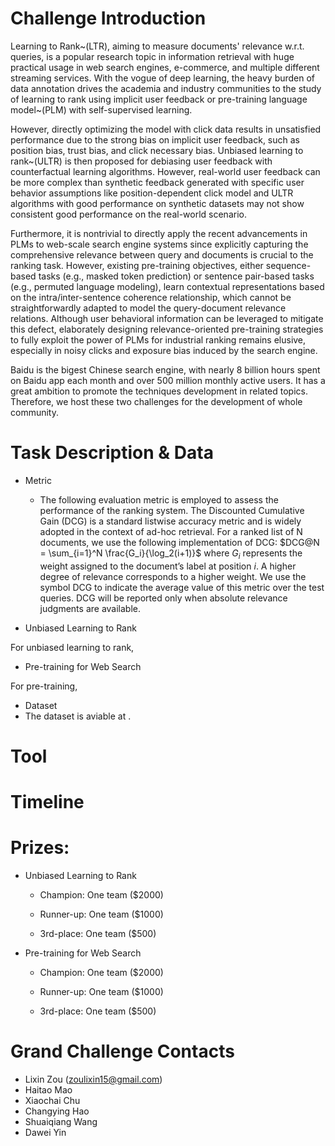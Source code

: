 # Challenge Introduction
Learning to Rank~(LTR), aiming to measure documents' relevance w.r.t. queries, is a popular research topic in information retrieval with huge practical usage in web search engines, e-commerce, and multiple different streaming services. With the vogue of deep learning, the heavy burden of data annotation drives the academia and industry communities to the study of learning to rank using implicit user feedback or pre-training language model~(PLM) with self-supervised learning. 

However, directly optimizing the model with click data results in unsatisfied performance due to the strong bias on implicit user feedback, such as position bias, trust bias, and click necessary bias. Unbiased learning to rank~(ULTR) is then proposed for debiasing user feedback with counterfactual learning algorithms. However, real-world user feedback can be more complex than synthetic feedback generated with specific user behavior assumptions like position-dependent click model and ULTR algorithms with good performance on synthetic datasets may not show consistent good performance on the real-world scenario.

Furthermore, it is nontrivial to directly apply the recent advancements in PLMs to web-scale search engine systems since explicitly capturing the comprehensive relevance between query and documents is crucial to the ranking task. However, existing pre-training objectives, either sequence-based tasks (e.g., masked token prediction) or sentence pair-based tasks (e.g., permuted language modeling), learn contextual representations based on the intra/inter-sentence coherence relationship, which cannot be straightforwardly adapted to model the query-document relevance relations.
Although user behavioral information can be leveraged to mitigate this defect, elaborately designing relevance-oriented pre-training strategies to fully exploit the power of PLMs for industrial ranking remains elusive, especially in noisy clicks and exposure bias induced by the search engine.

Baidu is the bigest Chinese search engine, with nearly 8 billion hours spent on Baidu app each month and over 500 million monthly active users. It has a great ambition to promote the techniques development in related topics. Therefore, we host these two challenges for the development of whole community.


# Task Description & Data
- Metric

  - The following evaluation metric is employed to assess the performance of the ranking system. The Discounted Cumulative Gain (DCG) is a standard listwise accuracy metric and is widely adopted in the context of ad-hoc retrieval. For a ranked list of N documents, we use the following implementation of DCG: 
   $DCG@N = \sum_{i=1}^N \frac{G_i}{\log_2(i+1)}$
   where $G_i$ represents the weight assigned to the document’s label at position $i$. A higher degree of relevance corresponds to a higher weight. We use the symbol DCG to indicate the average value of this metric over the test queries. DCG will be reported only when absolute relevance judgments are available.

- Unbiased Learning to Rank
 
 For unbiased learning to rank, 
 

- Pre-training for Web Search
 
 For pre-training, 

- Dataset 
 - The dataset is aviable at .

# Tool


# Timeline

# Prizes:  
- Unbiased Learning to Rank
  
  - Champion: One team ($2000) 

  - Runner-up: One team ($1000) 

  - 3rd-place: One team ($500)
  
- Pre-training for Web Search 

  - Champion: One team ($2000) 

  - Runner-up: One team ($1000) 

  - 3rd-place: One team ($500)

# Grand Challenge Contacts

- Lixin Zou (zoulixin15@gmail.com)
- Haitao Mao 
- Xiaochai Chu
- Changying Hao
- Shuaiqiang Wang
- Dawei Yin
